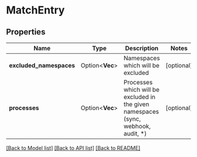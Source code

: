 # MatchEntry

## Properties

Name | Type | Description | Notes
------------ | ------------- | ------------- | -------------
**excluded_namespaces** | Option<**Vec<String>**> | Namespaces which will be excluded | [optional]
**processes** | Option<**Vec<String>**> | Processes which will be excluded in the given namespaces (sync, webhook, audit, *) | [optional]

[[Back to Model list]](../README.md#documentation-for-models) [[Back to API list]](../README.md#documentation-for-api-endpoints) [[Back to README]](../README.md)


